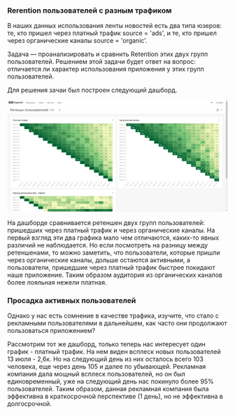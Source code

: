 ### Rerention пользователей с разным трафиком

В наших данных использования ленты новостей есть два типа юзеров: те, кто пришел через платный трафик source = 'ads', и те, кто пришел через органические каналы source = 'organic'.

Задача — проанализировать и сравнить Retention этих двух групп пользователей. Решением этой задачи будет ответ на вопрос: отличается ли характер использования приложения у этих групп пользователей. 

Для решения зачаи был построен следующий дашборд.

![dashboard](retention_comparison.gif)

На дашборде сравнивается ретеншен двух групп пользователей: пришедших через платный трафик и через органические каналы. На первый взгляд эти два графика мало чем отличаются, каких-то явных различий не наблюдается. Но если посмотреть на разницу между ретеншенами, то можно заметить, что пользователи, которые пришли через органические каналы, дольше остаются активными, а пользователи, пришедшие через платный трафик быстрее покидают наше приложение. Таким образом аудитория из органических каналов более лояльная нежели платная.

### Просадка активных пользователей

Однако у нас есть сомнение в качестве трафика, изучите, что стало с рекламными пользователями в дальнейшем, как часто они продолжают пользоваться приложением?

Рассмотрим тот же дашборд, только теперь нас интересует один график - платный трафик.
На нем виден всплеск новых пользователей 13 июля - 2,6к. Но на следующий день из них осталось всего 103 человека, еще через день 105 и далее по убывающей. Рекламная компания дала мощный всплеск пользователей, но он был единовременный, уже на следующий день нас покинуло более 95% пользователей. Таким образом, данная рекламная компания была эффективна в краткосрочной перспективе (1 день), но не эффективна в долгосрочной.

